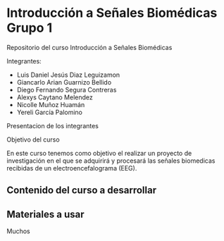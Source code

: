 # Introducción a Señales Biomédicas Grupo 1

Repositorio del curso Introducción a Señales Biomédicas

Integrantes:  <br />
- Luis Daniel Jesús Diaz Leguizamon <br />
- Giancarlo Arian Guarnizo Bellido <br />
- Diego Fernando Segura Contreras <br />
- Alexys Caytano Melendez <br />
- Nicolle Muñoz Huamán <br />
- Yereli García Palomino <br />

Presentacion de los integrantes

Objetivo del curso

En este curso tenemos como objetivo el realizar un proyecto de investigación en el que se adquirirá y procesará las señales biomedicas recibidas de un electroencefalograma (EEG).

## Contenido del curso a desarrollar

## Materiales a usar
Muchos
